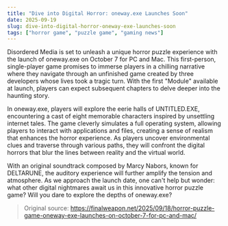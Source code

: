 ```yaml
---
title: "Dive into Digital Horror: oneway.exe Launches Soon"
date: 2025-09-19
slug: dive-into-digital-horror-oneway-exe-launches-soon
tags: ["horror game", "puzzle game", "gaming news"]
---
```

Disordered Media is set to unleash a unique horror puzzle experience with the launch of oneway.exe on October 7 for PC and Mac. This first-person, single-player game promises to immerse players in a chilling narrative where they navigate through an unfinished game created by three developers whose lives took a tragic turn. With the first "Module" available at launch, players can expect subsequent chapters to delve deeper into the haunting story.

In oneway.exe, players will explore the eerie halls of UNTITLED.EXE, encountering a cast of eight memorable characters inspired by unsettling internet tales. The game cleverly simulates a full operating system, allowing players to interact with applications and files, creating a sense of realism that enhances the horror experience. As players uncover environmental clues and traverse through various paths, they will confront the digital horrors that blur the lines between reality and the virtual world.

With an original soundtrack composed by Marcy Nabors, known for DELTARUNE, the auditory experience will further amplify the tension and atmosphere. As we approach the launch date, one can't help but wonder: what other digital nightmares await us in this innovative horror puzzle game? Will you dare to explore the depths of oneway.exe?

> Original source: https://finalweapon.net/2025/09/18/horror-puzzle-game-oneway-exe-launches-on-october-7-for-pc-and-mac/